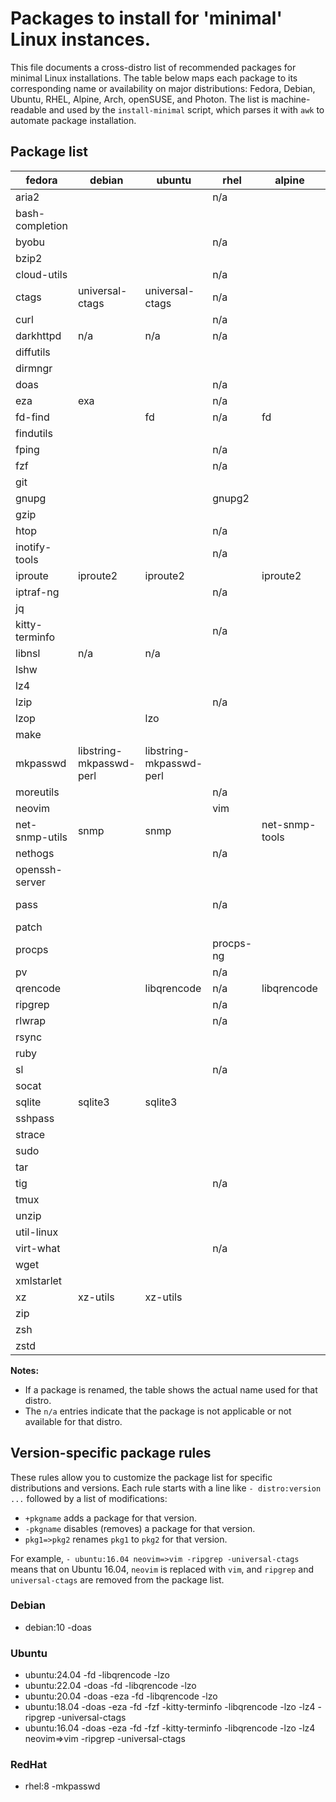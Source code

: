 # Packages to install for 'minimal' Linux instances.

This file documents a cross-distro list of recommended packages for minimal Linux installations. The table below maps each package to its corresponding name or availability on major distributions: Fedora, Debian, Ubuntu, RHEL, Alpine, Arch, openSUSE, and Photon. The list is machine-readable and used by the `install-minimal` script, which parses it with `awk` to automate package installation.

## Package list

| fedora          | debian                  | ubuntu                  | rhel           | alpine         | arch     | opensuse       | photon         |
|-----------------|-------------------------|-------------------------|----------------|----------------|----------|----------------|----------------|
| aria2           |                         |                         | n/a            |                |          |                | n/a            |
| bash-completion |                         |                         |                |                |          |                | n/a            |
| byobu           |                         |                         | n/a            |                |          |                | n/a            |
| bzip2           |                         |                         |                |                |          |                |                |
| cloud-utils     |                         |                         | n/a            |                |          | n/a            | n/a            |
| ctags           | universal-ctags         | universal-ctags         | n/a            |                |          |                |                |
| curl            |                         |                         | n/a            |                |          |                |                |
| darkhttpd       | n/a                     | n/a                     | n/a            |                |          |                | n/a            |
| diffutils       |                         |                         |                |                |          |                |                |
| dirmngr         |                         |                         |                |                | n/a      |                | n/a            |
| doas            |                         |                         | n/a            |                |          |                | n/a            |
| eza             | exa                     |                         | n/a            |                |          |                | n/a            |
| fd-find         |                         | fd                      | n/a            | fd             | fd       |                | n/a            |
| findutils       |                         |                         |                |                |          |                |                |
| fping           |                         |                         | n/a            |                |          |                |                |
| fzf             |                         |                         | n/a            |                |          |                | n/a            |
| git             |                         |                         |                |                |          |                |                |
| gnupg           |                         |                         | gnupg2         |                |          |                |                |
| gzip            |                         |                         |                |                |          |                |                |
| htop            |                         |                         | n/a            |                |          |                | n/a            |
| inotify-tools   |                         |                         | n/a            |                |          |                |                |
| iproute         | iproute2                | iproute2                |                | iproute2       |          |                | iproute2       |
| iptraf-ng       |                         |                         | n/a            |                |          |                |                |
| jq              |                         |                         |                |                |          |                |                |
| kitty-terminfo  |                         |                         | n/a            |                |          |                | n/a            |
| libnsl          | n/a                     | n/a                     |                |                |          | n/a            |                |
| lshw            |                         |                         |                |                |          |                |                |
| lz4             |                         |                         |                |                |          |                |                |
| lzip            |                         |                         | n/a            |                |          |                | n/a            |
| lzop            |                         | lzo                     |                |                |          |                | n/a            |
| make            |                         |                         |                |                |          |                |                |
| mkpasswd        | libstring-mkpasswd-perl | libstring-mkpasswd-perl |                |                | whois    |                |                |
| moreutils       |                         |                         | n/a            |                |          | n/a            | n/a            |
| neovim          |                         |                         | vim            |                |          |                | vim            |
| net-snmp-utils  | snmp                    | snmp                    |                | net-snmp-tools | net-snmp |                | net-snmp       |
| nethogs         |                         |                         | n/a            |                |          |                | n/a            |
| openssh-server  |                         |                         |                |                | openssh  |                |                |
| pass            |                         |                         | n/a            |                |          | password-store | password-store |
| patch           |                         |                         |                |                |          |                |                |
| procps          |                         |                         | procps-ng      |                |          |                | n/a            |
| pv              |                         |                         | n/a            |                |          |                | n/a            |
| qrencode        |                         | libqrencode             | n/a            | libqrencode    |          |                | n/a            |
| ripgrep         |                         |                         | n/a            |                |          | n/a            | n/a            |
| rlwrap          |                         |                         | n/a            |                |          |                | n/a            |
| rsync           |                         |                         |                |                |          |                |                |
| ruby            |                         |                         |                |                |          |                |                |
| sl              |                         |                         | n/a            |                |          |                | n/a            |
| socat           |                         |                         |                |                |          |                |                |
| sqlite          | sqlite3                 | sqlite3                 |                |                | sqlite3  | sqlite3        | sqlite3        |
| sshpass         |                         |                         |                |                |          |                |                |
| strace          |                         |                         |                |                |          |                |                |
| sudo            |                         |                         |                |                |          |                |                |
| tar             |                         |                         |                |                |          |                |                |
| tig             |                         |                         | n/a            |                |          |                | n/a            |
| tmux            |                         |                         |                |                |          |                |                |
| unzip           |                         |                         |                |                |          |                |                |
| util-linux      |                         |                         |                |                |          |                |                |
| virt-what       |                         |                         | n/a            |                |          |                | n/a            |
| wget            |                         |                         |                |                |          |                |                |
| xmlstarlet      |                         |                         |                |                |          |                |                |
| xz              | xz-utils                | xz-utils                |                |                |          |                |                |
| zip             |                         |                         |                |                |          |                |                |
| zsh             |                         |                         |                |                |          |                |                |
| zstd            |                         |                         |                |                |          |                |                |

**Notes:**
- If a package is renamed, the table shows the actual name used for that distro.
- The `n/a` entries indicate that the package is not applicable or not available for that distro.

## Version-specific package rules

These rules allow you to customize the package list for specific distributions and versions. Each rule starts with a line like `- distro:version ...` followed by a list of modifications:
- `+pkgname` adds a package for that version.
- `-pkgname` disables (removes) a package for that version.
- `pkg1=>pkg2` renames `pkg1` to `pkg2` for that version.

For example, `- ubuntu:16.04 neovim=>vim -ripgrep -universal-ctags` means that on Ubuntu 16.04, `neovim` is replaced with `vim`, and `ripgrep` and `universal-ctags` are removed from the package list.

### Debian

- debian:10     -doas

### Ubuntu

- ubuntu:24.04             -fd                      -libqrencode -lzo
- ubuntu:22.04  -doas      -fd                      -libqrencode -lzo
- ubuntu:20.04  -doas -eza -fd                      -libqrencode -lzo
- ubuntu:18.04  -doas -eza -fd -fzf -kitty-terminfo -libqrencode -lzo -lz4             -ripgrep -universal-ctags
- ubuntu:16.04  -doas -eza -fd -fzf -kitty-terminfo -libqrencode -lzo -lz4 neovim=>vim -ripgrep -universal-ctags

### RedHat

- rhel:8        -mkpasswd

